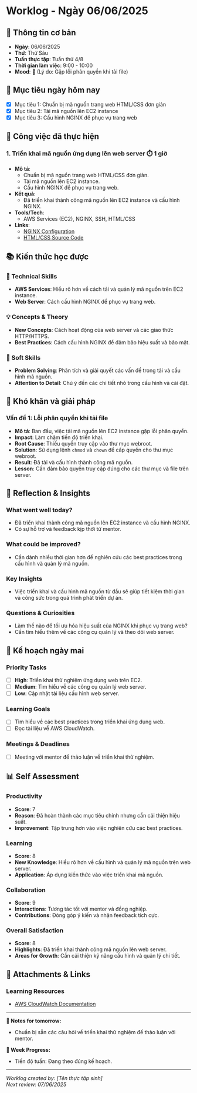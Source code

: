 # Worklog - Ngày 06/06/2025

## 📅 Thông tin cơ bản
- **Ngày**: 06/06/2025
- **Thứ**: Thứ Sáu
- **Tuần thực tập**: Tuần thứ 4/8
- **Thời gian làm việc**: 9:00 - 10:00
- **Mood**: 🤔 (Lý do: Gặp lỗi phân quyền khi tải file)

## 🎯 Mục tiêu ngày hôm nay
- [x] Mục tiêu 1: Chuẩn bị mã nguồn trang web HTML/CSS đơn giản
- [x] Mục tiêu 2: Tải mã nguồn lên EC2 instance
- [x] Mục tiêu 3: Cấu hình NGINX để phục vụ trang web

## 💼 Công việc đã thực hiện

### 1. Triển khai mã nguồn ứng dụng lên web server ⏱️ 1 giờ
- **Mô tả**: 
  - Chuẩn bị mã nguồn trang web HTML/CSS đơn giản.
  - Tải mã nguồn lên EC2 instance.
  - Cấu hình NGINX để phục vụ trang web.
- **Kết quả**: 
  - Đã triển khai thành công mã nguồn lên EC2 instance và cấu hình NGINX.
- **Tools/Tech**: 
  - AWS Services (EC2), NGINX, SSH, HTML/CSS
- **Links**: 
  - [NGINX Configuration](https://example.com/nginx-config)
  - [HTML/CSS Source Code](https://example.com/source-code)

## 📚 Kiến thức học được

### 🔧 Technical Skills
- **AWS Services**: Hiểu rõ hơn về cách tải và quản lý mã nguồn trên EC2 instance.
- **Web Server**: Cách cấu hình NGINX để phục vụ trang web.

### 💡 Concepts & Theory
- **New Concepts**: Cách hoạt động của web server và các giao thức HTTP/HTTPS.
- **Best Practices**: Cách cấu hình NGINX để đảm bảo hiệu suất và bảo mật.

### 🤝 Soft Skills
- **Problem Solving**: Phân tích và giải quyết các vấn đề trong tải và cấu hình mã nguồn.
- **Attention to Detail**: Chú ý đến các chi tiết nhỏ trong cấu hình và cài đặt.

## 🚧 Khó khăn và giải pháp

### Vấn đề 1: Lỗi phân quyền khi tải file
- **Mô tả**: Ban đầu, việc tải mã nguồn lên EC2 instance gặp lỗi phân quyền.
- **Impact**: Làm chậm tiến độ triển khai.
- **Root Cause**: Thiếu quyền truy cập vào thư mục webroot.
- **Solution**: Sử dụng lệnh `chmod` và `chown` để cấp quyền cho thư mục webroot.
- **Result**: Đã tải và cấu hình thành công mã nguồn.
- **Lesson**: Cần đảm bảo quyền truy cập đúng cho các thư mục và file trên server.

## 🤔 Reflection & Insights

### What went well today?
- Đã triển khai thành công mã nguồn lên EC2 instance và cấu hình NGINX.
- Có sự hỗ trợ và feedback kịp thời từ mentor.

### What could be improved?
- Cần dành nhiều thời gian hơn để nghiên cứu các best practices trong cấu hình và quản lý mã nguồn.

### Key Insights
- Việc triển khai và cấu hình mã nguồn từ đầu sẽ giúp tiết kiệm thời gian và công sức trong quá trình phát triển dự án.

### Questions & Curiosities
- Làm thế nào để tối ưu hóa hiệu suất của NGINX khi phục vụ trang web?
- Cần tìm hiểu thêm về các công cụ quản lý và theo dõi web server.

## 📅 Kế hoạch ngày mai

### Priority Tasks
- [ ] **High**: Triển khai thử nghiệm ứng dụng web trên EC2.
- [ ] **Medium**: Tìm hiểu về các công cụ quản lý web server.
- [ ] **Low**: Cập nhật tài liệu cấu hình web server.

### Learning Goals
- [ ] Tìm hiểu về các best practices trong triển khai ứng dụng web.
- [ ] Đọc tài liệu về AWS CloudWatch.

### Meetings & Deadlines
- [ ] Meeting với mentor để thảo luận về triển khai thử nghiệm.

## 📊 Self Assessment

### Productivity
- **Score**: 7
- **Reason**: Đã hoàn thành các mục tiêu chính nhưng cần cải thiện hiệu suất.
- **Improvement**: Tập trung hơn vào việc nghiên cứu các best practices.

### Learning
- **Score**: 8
- **New Knowledge**: Hiểu rõ hơn về cấu hình và quản lý mã nguồn trên web server.
- **Application**: Áp dụng kiến thức vào việc triển khai mã nguồn.

### Collaboration
- **Score**: 9
- **Interactions**: Tương tác tốt với mentor và đồng nghiệp.
- **Contributions**: Đóng góp ý kiến và nhận feedback tích cực.

### Overall Satisfaction
- **Score**: 8
- **Highlights**: Đã triển khai thành công mã nguồn lên web server.
- **Areas for Growth**: Cần cải thiện kỹ năng cấu hình và quản lý chi tiết.

## 📎 Attachments & Links


### Learning Resources
- [AWS CloudWatch Documentation](https://aws.amazon.com/cloudwatch/)

---

**📝 Notes for tomorrow:**
- Chuẩn bị sẵn các câu hỏi về triển khai thử nghiệm để thảo luận với mentor.

**🎯 Week Progress:**
- Tiến độ tuần: Đang theo đúng kế hoạch.

---
*Worklog created by: [Tên thực tập sinh]*  
*Next review: 07/06/2025*
